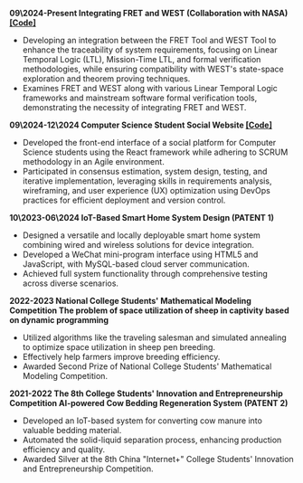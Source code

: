 <strong>09\2024-Present Integrating FRET and WEST (Collaboration with NASA) [[Code]](https://github.com/SongyanLai/Integrating-FRET-and-WEST)</strong>  
- Developing an integration between the FRET Tool and WEST Tool to enhance the traceability of system requirements, focusing on Linear Temporal Logic (LTL), Mission-Time LTL, and formal verification methodologies, while ensuring compatibility with WEST's state-space exploration and theorem proving techniques.
- Examines FRET and WEST along with various Linear Temporal Logic frameworks and mainstream software formal verification tools, demonstrating the necessity of integrating FRET and WEST.

<strong>09\2024-12\2024 Computer Science Student Social Website [[Code]](https://github.com/SongyanLai/CS-CONNECT)</strong>
- Developed the front-end interface of a social platform for Computer Science students using the React framework while adhering to SCRUM methodology in an Agile environment.
- Participated in consensus estimation, system design, testing, and iterative implementation, leveraging skills in requirements analysis, wireframing, and user experience (UX) optimization using DevOps practices for efficient deployment and version control.

<strong>10\2023-06\2024 IoT-Based Smart Home System Design (PATENT 1)</strong>
- Designed a versatile and locally deployable smart home system combining wired and wireless solutions for device integration.
- Developed a WeChat mini-program interface using HTML5 and JavaScript, with MySQL-based cloud server communication.
- Achieved full system functionality through comprehensive testing across diverse scenarios.

<strong> 2022-2023 National College Students' Mathematical Modeling Competition </strong>
<strong> The problem of space utilization of sheep in captivity based on dynamic programming </strong>
- Utilized algorithms like the traveling salesman and simulated annealing to optimize space utilization in sheep pen breeding.
- Effectively help farmers improve breeding efficiency.
- Awarded Second Prize of National College Students' Mathematical Modeling Competition.

<strong>2021-2022  The 8th College Students' Innovation and Entrepreneurship Competition </strong>
<strong>AI-powered Cow Bedding Regeneration System (PATENT 2)</strong>
- Developed an IoT-based system for converting cow manure into valuable bedding material.
- Automated the solid-liquid separation process, enhancing production efficiency and quality.
- Awarded Silver at the 8th China "Internet+" College Students' Innovation and Entrepreneurship Competition.
